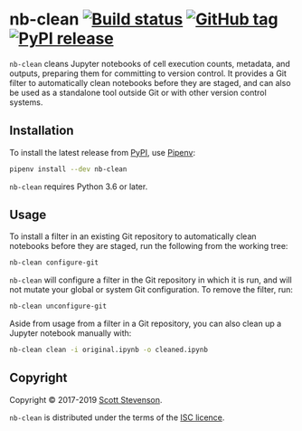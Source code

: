 # nb-clean [![Build status](https://img.shields.io/travis/srstevenson/nb-clean.svg?maxAge=2592000)](https://travis-ci.org/srstevenson/nb-clean) [![GitHub tag](https://img.shields.io/github/tag/srstevenson/nb-clean.svg?maxAge=2592000)](https://github.com/srstevenson/nb-clean/releases) [![PyPI release](https://img.shields.io/pypi/v/nb-clean.svg?maxAge=2592000)](https://pypi.org/project/nb-clean/)

`nb-clean` cleans Jupyter notebooks of cell execution counts, metadata, and
outputs, preparing them for committing to version control. It provides a Git
filter to automatically clean notebooks before they are staged, and can also be
used as a standalone tool outside Git or with other version control systems.

## Installation

To install the latest release from [PyPI], use [Pipenv]:

```bash
pipenv install --dev nb-clean
```

`nb-clean` requires Python 3.6 or later.

## Usage

To install a filter in an existing Git repository to automatically clean
notebooks before they are staged, run the following from the working tree:

```bash
nb-clean configure-git
```

`nb-clean` will configure a filter in the Git repository in which it is run, and
will not mutate your global or system Git configuration. To remove the filter,
run:

```bash
nb-clean unconfigure-git
```

Aside from usage from a filter in a Git repository, you can also clean up a
Jupyter notebook manually with:

```bash
nb-clean clean -i original.ipynb -o cleaned.ipynb
```

## Copyright

Copyright © 2017-2019 [Scott Stevenson].

`nb-clean` is distributed under the terms of the [ISC licence].

[isc licence]: https://opensource.org/licenses/ISC
[pipenv]: https://docs.pipenv.org/
[pypi]: https://pypi.org/project/nb-clean/
[scott stevenson]: https://scott.stevenson.io
